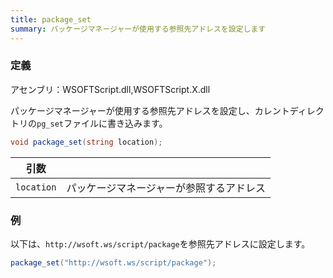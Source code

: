 ```yaml
---
title: package_set
summary: パッケージマネージャーが使用する参照先アドレスを設定します
---
```

### 定義
アセンブリ：WSOFTScript.dll,WSOFTScript.X.dll

パッケージマネージャーが使用する参照先アドレスを設定し、カレントディレクトリの`pg_set`ファイルに書き込みます。

```cs title="WSOFTScript"
void package_set(string location);
```

|引数| |
|-|-|
|`location`| パッケージマネージャーが参照するアドレス|

### 例
以下は、`http://wsoft.ws/script/package`を参照先アドレスに設定します。

```cs title="WSOFTScript"
package_set("http://wsoft.ws/script/package");
```
